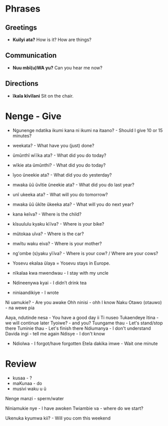 # Phrases

## Greetings
- **Kuilyi ata?** How is it? How are things? 

## Communication
- **Nuu mbĩ(u)WA yu?** Can you hear me now?

## Directions
- **ĩkala kĩvĩlani** Sit on the chair.

# Nenge - Give
- Ngunenge ndatika ikumi kana ni ikumi na itaano? - Should I give 10 or 15 minutes?

- weekata? - What have you (just) done?
- ũmũnthĩ wĩĩka ata? - What did you do today?
- wĩkie ata ũmũnthi? - What did you do today?
- ĩyoo ũneekie ata? - What did you do yesterday?
- mwaka ũũ ũvĩtie ũneekie ata? - What did you do last year?
- unĩ ukeeka ata? - What will you do tomorrow?
- mwaka ũũ ũkĩte ũkeeka ata? - What will you do next year?

- kana keĩva? - Where is the child?
- kĩsuululu kyaku kĩĩva? - Where is your bike?
- mũtokaa uĩva? - Where is the car?
- mwĩtu waku eiva? - Where is your mother?
- ng'ombe (s)yaku yĩĩva? - Where is your cow? / Where are your cows?

- Yosevu ekalaa ũlaya = Yosevu stays in Europe.
- nĩkalaa kwa mwendwau - I stay with my uncle

- Ndineenywa kyai - I didn’t drink tea

- niniaandikiye - I wrote

Ni uamukie? - Are you awake
Ohh ninisi - ohh I know
Naku Otawo (otauwo) - na wewe pia

Aaya, ndutinde nesa - You have a good day
ii Ti nuseo
Tukaendeye ĩtina - we will continue later
Tyoiwe? - and you?
Tuungame thau - Let's stand/stop there
Tuminie thau - Let's finish there
Ndiumanya - I don't understand
Davida ingi - tell me again
Ndisye - I don't know
 - Ndiolwa - I forgot/have forgotten
Etela dakika imwe - Wait one minute

# Review
- kusaa - ?
- maKunaa - do
- musivi waku u ũ 

Nenge manzi - sperm/water

Niniamukie nye - I have awoken
Twiambie va - where do we start?

Ukenuka kyumwa kii? - Will you com this weekend